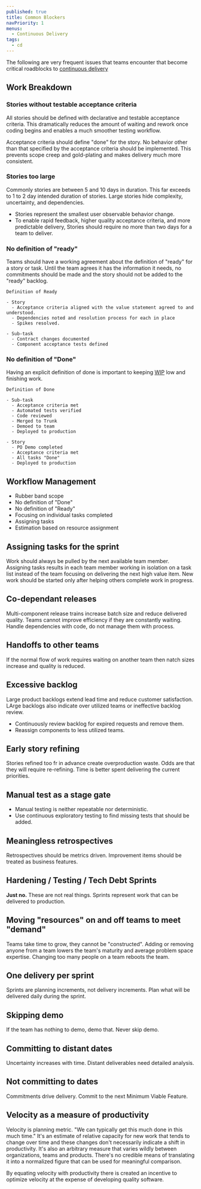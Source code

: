 ```yaml
---
published: true
title: Common Blockers
navPriority: 1
menus:
  - Continuous Delivery
tags:
  - cd
---
```


The following are very frequent issues that teams encounter that become critical roadblocks to [continuous delivery](../../glossary#continuous-delivery)

## Work Breakdown

### Stories without testable acceptance criteria

All stories should be defined with declarative and testable acceptance criteria. This dramatically reduces the amount
of waiting and rework once coding begins and enables a much smoother testing workflow.

Acceptance criteria should define "done" for the story. No behavior other than that specified by the acceptance
criteria should be implemented. This prevents scope creep and gold-plating and makes delivery much more consistent.

### Stories too large

Commonly stories are between 5 and 10 days in duration. This far exceeds to 1 to 2 day intended duration of stories.
Large stories hide complexity, uncertainty, and dependencies.

- Stories represent the smallest user observable behavior change.
- To enable rapid feedback, higher quality acceptance
  criteria, and more predictable delivery, Stories should require no more than two days for a team to deliver.

### No definition of "ready"

Teams should have a working agreement about the definition of "ready" for a story or task. Until the team agrees it has
the information it needs, no commitments should be made and the story should not be added to the "ready" backlog.

```shell
Definition of Ready

- Story
  - Acceptance criteria aligned with the value statement agreed to and understood.
  - Dependencies noted and resolution process for each in place
  - Spikes resolved.

- Sub-task
  - Contract changes documented
  - Component acceptance tests defined
```

### No definition of "Done"

Having an explicit definition of done is important to keeping [WIP](../../glossary#WIP) low and finishing work.

```shell
Definition of Done

- Sub-task
  - Acceptance criteria met
  - Automated tests verified
  - Code reviewed
  - Merged to Trunk
  - Demoed to team
  - Deployed to production

- Story
  - PO Demo completed
  - Acceptance criteria met
  - All tasks "Done"
  - Deployed to production
```

## Workflow Management

- Rubber band scope
- No definition of "Done"
- No definition of "Ready"
- Focusing on individual tasks completed
- Assigning tasks
- Estimation based on resource assignment

## Assigning tasks for the sprint

Work should always be pulled by the next available team member. Assigning tasks results in each team member working in isolation on a task list instead of the team
focusing on delivering the next high value item. New work should be started only after helping others
complete work in progress.

## Co-dependant releases

Multi-component release trains increase batch size and reduce delivered quality. Teams cannot improve efficiency if they are constantly waiting. Handle dependencies with code, do not manage them with process.

## Handoffs to other teams

If the normal flow of work requires waiting on another team then natch sizes increase and quality is reduced.

## Excessive backlog

Large product backlogs extend lead time and reduce customer satisfaction. LArge backlogs also indicate over utilized teams or ineffective backlog review.

- Continuously review backlog for expired requests and remove them.
- Reassign components to less utilized teams.

## Early story refining

Stories refined too fr in advance create overproduction waste. Odds are that they will require re-refining. Time is better spent delivering the current priorities.

## Manual test as a stage gate

- Manual testing is neither repeatable nor deterministic.
- Use continuous exploratory testing to find missing tests that should be added.

## Meaningless retrospectives

Retrospectives should be metrics driven. Improvement items should be treated as business features.

## Hardening / Testing / Tech Debt Sprints

**Just no.** These are not real things. Sprints represent work that can be
delivered to production.

## Moving "resources" on and off teams to meet "demand"

Teams take time to grow, they cannot be "constructed". Adding or removing anyone
from a team lowers the team's maturity and average problem space expertise. Changing too many people on a team
reboots the team.

## One delivery per sprint

Sprints are planning increments, not delivery increments. Plan what will be delivered daily during the sprint.

## Skipping demo

If the team has nothing to demo, demo that. Never skip demo.

## Committing to distant dates

Uncertainty increases with time. Distant deliverables need detailed analysis.

## Not committing to dates

Commitments drive delivery. Commit to the next Minimum Viable Feature.

## Velocity as a measure of productivity

Velocity is planning metric. "We can typically get this much done in this much time." It's an estimate of relative
capacity for new work that tends to change over time and these changes don't necessarily indicate a shift in productivity. It's
also an arbitrary measure that varies wildly between organizations, teams and products. There's no credible means of
translating it into a normalized figure that can be used for meaningful comparison.

By equating velocity with productivity there is created an incentive to optimize velocity at the expense of developing quality software.
